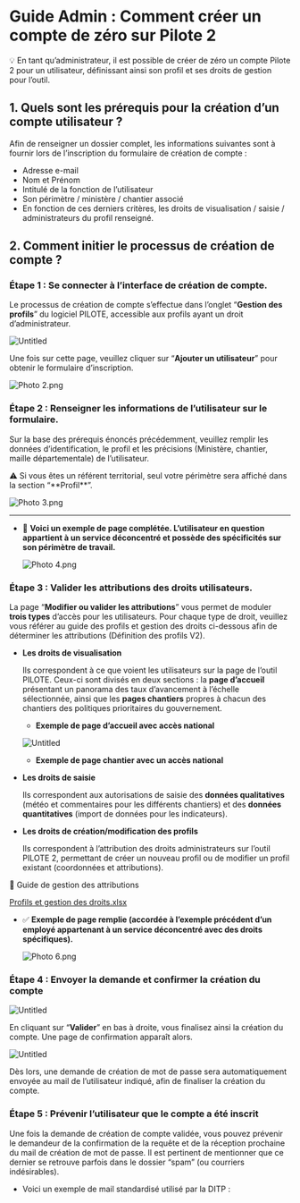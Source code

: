 # Guide Admin : Comment créer un compte de zéro sur Pilote 2

<aside>
💡 En tant qu’administrateur, il est possible de créer de zéro un compte Pilote 2 pour un utilisateur, définissant ainsi son profil et ses droits de gestion pour l’outil.

</aside>

## 1. Quels sont les prérequis pour la création d’un compte utilisateur ?

Afin de renseigner un dossier complet, les informations suivantes sont à fournir lors de l’inscription du formulaire de création de compte : 

- Adresse e-mail
- Nom et Prénom
- Intitulé de la fonction de l’utilisateur
- Son périmètre / ministère / chantier associé
- En fonction de ces derniers critères, les droits de visualisation / saisie / administrateurs du profil renseigné.

## 2. Comment initier le processus de création de compte ?

### **Étape 1 : Se connecter à l’interface de création de compte.**

Le processus de création de compte s’effectue dans l’onglet “**Gestion des profils**” du logiciel PILOTE, accessible aux profils ayant un droit d’administrateur. 

![Untitled](Guide%20Admin%20Comment%20cre%CC%81er%20un%20compte%20de%20ze%CC%81ro%20sur%20%202ce2c47750e442ba823487904d818bbf/Untitled.png)

Une fois sur cette page, veuillez cliquer sur “**Ajouter un utilisateur**” pour obtenir le formulaire d’inscription.

![Photo 2.png](Guide%20Admin%20Comment%20cre%CC%81er%20un%20compte%20de%20ze%CC%81ro%20sur%20%202ce2c47750e442ba823487904d818bbf/Photo_2.png)

### Étape 2 : Renseigner les informations de l’utilisateur sur le formulaire.

Sur la base des prérequis énoncés précédemment, veuillez remplir les données d’identification, le profil et les précisions (Ministère, chantier, maille départementale) de l’utilisateur. 

<aside>
⚠️ Si vous êtes un référent territorial, seul votre périmètre sera affiché dans la section “**Profil**”.

</aside>

![Photo 3.png](Guide%20Admin%20Comment%20cre%CC%81er%20un%20compte%20de%20ze%CC%81ro%20sur%20%202ce2c47750e442ba823487904d818bbf/Photo_3.png)

---

- 📄 **Voici un exemple de page complétée. L’utilisateur en question appartient à un service déconcentré et possède des spécificités sur son périmètre de travail.**
    
    ![Photo 4.png](Guide%20Admin%20Comment%20cre%CC%81er%20un%20compte%20de%20ze%CC%81ro%20sur%20%202ce2c47750e442ba823487904d818bbf/Photo_4.png)
    

### É**tape 3 : Valider les attributions des droits utilisateurs.**

La page “**Modifier ou valider les attributions**” vous permet de moduler **trois types** d’accès pour les utilisateurs. Pour chaque type de droit, veuillez vous référer au guide des profils et gestion des droits ci-dessous afin de déterminer les attributions (Définition des profils V2).

- **Les droits de visualisation**
    
    Ils correspondent à ce que voient les utilisateurs sur la page de l’outil PILOTE. Ceux-ci sont divisés en deux sections : la **page d’accueil** présentant un panorama des taux d’avancement à l’échelle sélectionnée, ainsi que les **pages chantiers** propres à chacun des chantiers des politiques prioritaires du gouvernement. 
    
    - **Exemple de page d’accueil avec accès national**
    
    ![Untitled](Guide%20Admin%20Comment%20cre%CC%81er%20un%20compte%20de%20ze%CC%81ro%20sur%20%202ce2c47750e442ba823487904d818bbf/Untitled%201.png)
    
    - **Exemple de page chantier avec un accès national**
    
- **Les droits de saisie**
    
    Ils correspondent aux autorisations de saisie des **données qualitatives** (météo et commentaires pour les différents chantiers) et des **données quantitatives** (import de données pour les indicateurs). 
    
- **Les droits de création/modification des profils**
    
    Ils correspondent à l’attribution des droits administrateurs sur l’outil PILOTE 2, permettant de créer un nouveau profil ou de modifier un profil existant (coordonnées et attributions).
    

<aside>
📄 Guide de gestion des attributions

[Profils et gestion des droits.xlsx](Guide%20Admin%20Comment%20cre%CC%81er%20un%20compte%20de%20ze%CC%81ro%20sur%20%202ce2c47750e442ba823487904d818bbf/Profils_et_gestion_des_droits.xlsx)

</aside>

- ✅ **Exemple de page remplie (accordée à l’exemple précédent d’un employé appartenant à un service déconcentré avec des droits spécifiques).**
    
    ![Photo 6.png](Guide%20Admin%20Comment%20cre%CC%81er%20un%20compte%20de%20ze%CC%81ro%20sur%20%202ce2c47750e442ba823487904d818bbf/Photo_6.png)
    

### Étape 4 : Envoyer la demande et confirmer la création du compte

 

![Untitled](Guide%20Admin%20Comment%20cre%CC%81er%20un%20compte%20de%20ze%CC%81ro%20sur%20%202ce2c47750e442ba823487904d818bbf/Untitled%202.png)

En cliquant sur “**Valider**” en bas à droite, vous finalisez ainsi la création du compte. Une page de confirmation apparaît alors. 

![Untitled](Guide%20Admin%20Comment%20cre%CC%81er%20un%20compte%20de%20ze%CC%81ro%20sur%20%202ce2c47750e442ba823487904d818bbf/Untitled%203.png)

Dès lors, une demande de création de mot de passe sera automatiquement envoyée au mail de l’utilisateur indiqué, afin de finaliser la création du compte. 

### É**tape 5 : Prévenir l’utilisateur que le compte a été inscrit**

Une fois la demande de création de compte validée, vous pouvez prévenir le demandeur de la confirmation de la requête et de la réception prochaine du mail de création de mot de passe. Il est pertinent de mentionner que ce dernier se retrouve parfois dans le dossier “spam” (ou courriers indésirables). 

- Voici un exemple de mail standardisé utilisé par la DITP :